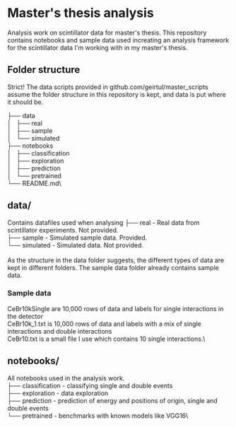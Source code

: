 # Master's thesis analysis
Analysis work on scintillator data for master's thesis.
This repository contains notebooks and sample data used increating an analysis
framework for the scintillator data I'm working with in my master's thesis.

## Folder structure
Strict! The data scripts provided in github.com/geirtul/master_scripts assume
the folder structure in this repository is kept, and data is put where it should be.

├── data\
│   ├── real\
│   ├── sample\
│   └── simulated\
├── notebooks\
│   ├── classification\
│   ├── exploration\
│   ├── prediction\
│   └── pretrained\
└── README.md\
## data/
Contains datafiles used when analysing
├── real - Real data from scintillator experiments. Not provided.\
├── sample - Simulated sample data. Provided.\
└── simulated - Simulated data. Not provided.\
\
As the structure in the data folder suggests, the different types of data are
kept in different folders. The sample data folder already contains sample data.

### Sample data
CeBr10kSingle are 10,000 rows of data and labels for single interactions in the detector\
CeBr10k_1.txt is 10,000 rows of data and labels with a mix of single interactions and double interactions\
CeBr10.txt is a small file I use which contains 10 single interactions.\

## notebooks/
All notebooks used in the analysis work.\
├── classification - classifying single and double events\
├── exploration - data exploration\
├── prediction - prediction of energy and positions of origin, single and double events\
└── pretrained - benchmarks with known models like VGG16\

